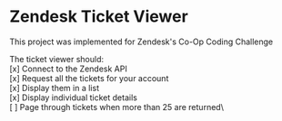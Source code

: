 # Zendesk Ticket Viewer
This project was implemented for Zendesk's Co-Op Coding Challenge

The ticket viewer should:\
[x] Connect to the Zendesk API\
[x] Request all the tickets for your account\
[x] Display them in a list\
[x] Display individual ticket details\
[ ] Page through tickets when more than 25 are returned\
